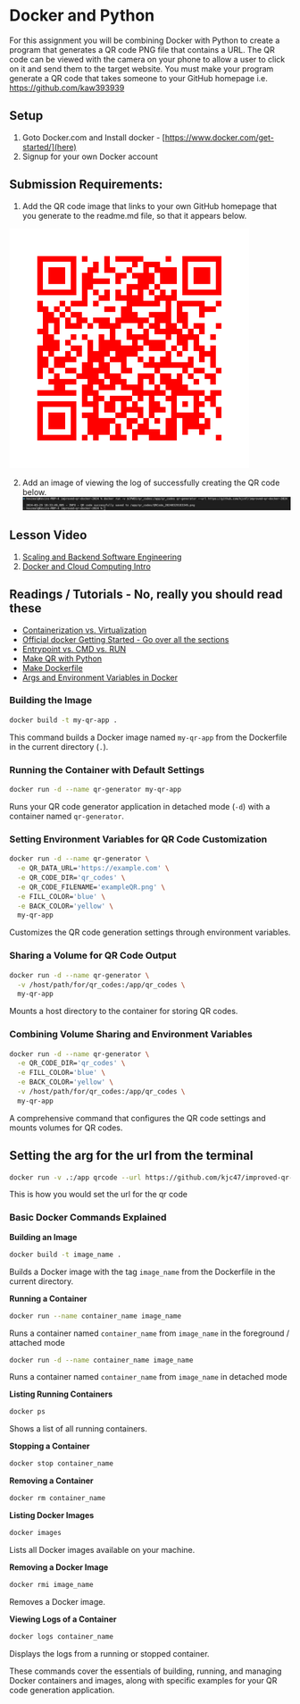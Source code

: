 # Docker and Python

For this assignment you will be combining Docker with Python to create a program that generates a QR code PNG file that
contains a URL. The QR code can be viewed with the camera on your phone to allow a user to click on it and send them to
the target website. You must make your program generate a QR code that takes someone to your GitHub homepage i.e. https://github.com/kaw393939 <replace mine with yours>

## Setup
1.  Goto Docker.com and Install docker - [https://www.docker.com/get-started/](here)
2.  Signup for your own Docker account 

## Submission Requirements:

1. Add the QR code image that links to your own GitHub homepage that you generate to the readme.md file, so that it appears below.

![alt text](image.png)

2.  Add an image of viewing the log of successfully creating the QR code below.
 ![alt text](image-1.png)
## Lesson Video

1.  [Scaling and Backend Software Engineering](https://youtu.be/v3LxCmYQVS4)
3.  [Docker and Cloud Computing Intro](https://youtu.be/FpeGzRkBycw)


## Readings / Tutorials - No, really you should read these
* [Containerization vs. Virtualization](https://www.liquidweb.com/kb/virtualization-vs-containerization/)
* [Official docker Getting Started - Go over all the sections](https://docs.docker.com/guides/get-started/)
* [Entrypoint vs. CMD vs. RUN ](https://codewithyury.com/docker-run-vs-cmd-vs-entrypoint/)
* [Make QR with Python](https://towardsdatascience.com/generate-qrcode-with-python-in-5-lines-42eda283f325)
* [Make Dockerfile](https://thenewstack.io/docker-basics-how-to-use-dockerfiles/)
* [Args and Environment Variables in Docker](https://vsupalov.com/docker-arg-env-variable-guide/)

### Building the Image

```sh
docker build -t my-qr-app .
```
This command builds a Docker image named `my-qr-app` from the Dockerfile in the current directory (`.`).

### Running the Container with Default Settings
```sh
docker run -d --name qr-generator my-qr-app
```

Runs your QR code generator application in detached mode (`-d`) with a container named `qr-generator`.

### Setting Environment Variables for QR Code Customization

```sh
docker run -d --name qr-generator \
  -e QR_DATA_URL='https://example.com' \
  -e QR_CODE_DIR='qr_codes' \
  -e QR_CODE_FILENAME='exampleQR.png' \
  -e FILL_COLOR='blue' \
  -e BACK_COLOR='yellow' \
  my-qr-app
```
Customizes the QR code generation settings through environment variables.

### Sharing a Volume for QR Code Output

```sh
docker run -d --name qr-generator \
  -v /host/path/for/qr_codes:/app/qr_codes \
  my-qr-app
```
Mounts a host directory to the container for storing QR codes.

### Combining Volume Sharing and Environment Variables

```sh
docker run -d --name qr-generator \
  -e QR_CODE_DIR='qr_codes' \
  -e FILL_COLOR='blue' \
  -e BACK_COLOR='yellow' \
  -v /host/path/for/qr_codes:/app/qr_codes \
  my-qr-app
```

A comprehensive command that configures the QR code settings and mounts volumes for QR codes.

## Setting the arg for the url from the terminal
```sh
docker run -v .:/app qrcode --url https://github.com/kjc47/improved-qr-docker-2024
```
This is how you would set the url for the qr code
### Basic Docker Commands Explained

**Building an Image**

```sh
docker build -t image_name .
```

Builds a Docker image with the tag `image_name` from the Dockerfile in the current directory.

**Running a Container**

```sh
docker run --name container_name image_name
```
Runs a container named `container_name` from `image_name` in the foreground / attached mode

```sh
docker run -d --name container_name image_name
```
Runs a container named `container_name` from `image_name` in detached mode

**Listing Running Containers**

```sh
docker ps
```
Shows a list of all running containers.

**Stopping a Container**

```sh
docker stop container_name
```
**Removing a Container**

```sh
docker rm container_name
```
**Listing Docker Images**


```sh
docker images
```
Lists all Docker images available on your machine.

**Removing a Docker Image**


```sh
docker rmi image_name
```

Removes a Docker image.

**Viewing Logs of a Container**

```sh
docker logs container_name
```
Displays the logs from a running or stopped container.

These commands cover the essentials of building, running, and managing Docker containers and images, along with specific examples for your QR code generation application.
